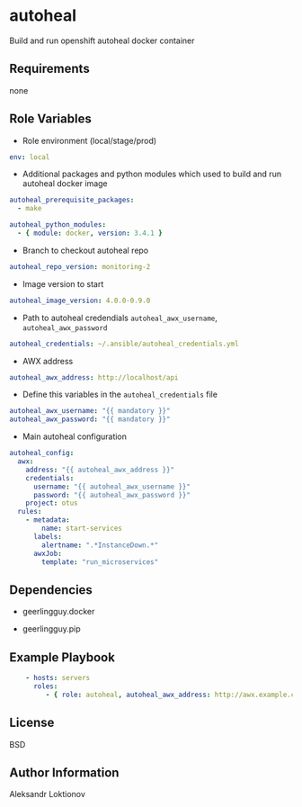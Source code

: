 autoheal
=========

Build and run openshift autoheal docker container

Requirements
------------

none

Role Variables
--------------

- Role environment (local/stage/prod)

```yaml
env: local
```

- Additional packages and python modules which used to build and run autoheal docker image

```yaml
autoheal_prerequisite_packages:
  - make

autoheal_python_modules:
  - { module: docker, version: 3.4.1 }
```

- Branch to checkout autoheal repo

```yaml
autoheal_repo_version: monitoring-2
```

- Image version to start

```yaml
autoheal_image_version: 4.0.0-0.9.0
```

- Path to autoheal credendials `autoheal_awx_username`, `autoheal_awx_password`

```yaml
autoheal_credentials: ~/.ansible/autoheal_credentials.yml
```

- AWX address

```yaml
autoheal_awx_address: http://localhost/api
```

- Define this variables in the `autoheal_credentials` file

```yaml
autoheal_awx_username: "{{ mandatory }}"
autoheal_awx_password: "{{ mandatory }}"
```

- Main autoheal configuration

```yaml
autoheal_config:
  awx:
    address: "{{ autoheal_awx_address }}"
    credentials:
      username: "{{ autoheal_awx_username }}"
      password: "{{ autoheal_awx_password }}"
    project: otus
  rules:
    - metadata:
        name: start-services
      labels:
        alertname: ".*InstanceDown.*"
      awxJob:
        template: "run_microservices"
```

Dependencies
------------

- geerlingguy.docker

- geerlingguy.pip

Example Playbook
----------------

```yaml
    - hosts: servers
      roles:
         - { role: autoheal, autoheal_awx_address: http://awx.example.com/api }
```

License
-------

BSD

Author Information
------------------

Aleksandr Loktionov
